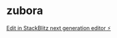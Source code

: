 # zubora

[Edit in StackBlitz next generation editor ⚡️](https://stackblitz.com/~/github.com/fucho777/zubora)